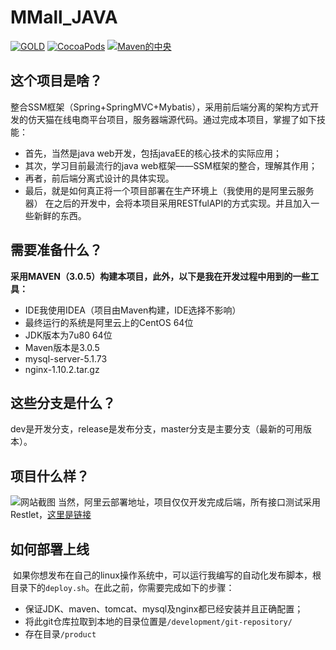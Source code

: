 # MMall_JAVA
[![GOLD](https://img.shields.io/aur/license/yaourt.svg)]()
[![CocoaPods](https://img.shields.io/cocoapods/metrics/doc-percent/AFNetworking.svg)]()
[![Maven的中央](https://img.shields.io/maven-central/v/org.apache.maven/apache-maven.svg)]()
## 这个项目是啥？
整合SSM框架（Spring+SpringMVC+Mybatis），采用前后端分离的架构方式开发的仿天猫在线电商平台项目，服务器端源代码。通过完成本项目，掌握了如下技能：
+ 首先，当然是java web开发，包括javaEE的核心技术的实际应用；
+ 其次，学习目前最流行的java web框架——SSM框架的整合，理解其作用；
+ 再者，前后端分离式设计的具体实现。
+ 最后，就是如何真正将一个项目部署在生产环境上（我使用的是阿里云服务器）
在之后的开发中，会将本项目采用RESTfulAPI的方式实现。并且加入一些新鲜的东西。
## 需要准备什么？
<b>采用MAVEN（3.0.5）构建本项目，此外，以下是我在开发过程中用到的一些工具：</b>
* IDE我使用IDEA（项目由Maven构建，IDE选择不影响）
* 最终运行的系统是阿里云上的CentOS 64位
* JDK版本为7u80 64位
* Maven版本是3.0.5
* mysql-server-5.1.73
* nginx-1.10.2.tar.gz
## 这些分支是什么？
dev是开发分支，release是发布分支，master分支是主要分支（最新的可用版本）。
## 项目什么样？
![网站截图](https://github.com/Liweimin0512/MMall_JAVA/blob/master/doc/myweb-1.gif)
当然，阿里云部署地址，项目仅仅开发完成后端，所有接口测试采用Restlet，[这里是链接](http://www.全宇宙最美的女人.com/index.jsp)
## 如何部署上线
  如果你想发布在自己的linux操作系统中，可以运行我编写的自动化发布脚本，根目录下的`deploy.sh`。在此之前，你需要完成如下的步骤：
* 保证JDK、maven、tomcat、mysql及nginx都已经安装并且正确配置；
* 将此git仓库拉取到本地的目录位置是`/development/git-repository/`
* 存在目录`/product`
